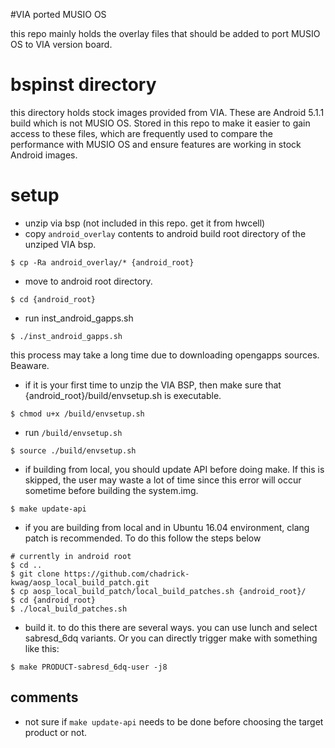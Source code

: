 #VIA ported MUSIO OS

this repo mainly holds the overlay files that should be added to port MUSIO OS to VIA version board.

# bspinst directory

this directory holds stock images provided from VIA. These are Android 5.1.1 build which is not MUSIO OS. Stored in this repo to make it easier to gain access to these files, which are frequently used to compare the performance with MUSIO OS and ensure features are working in stock Android images.

# setup

* unzip via bsp (not included in this repo. get it from hwcell)
* copy `android_overlay` contents to android build root directory of the unziped VIA bsp.
```
$ cp -Ra android_overlay/* {android_root}
```
* move to android root directory.
```
$ cd {android_root}
```

* run inst_android_gapps.sh
```
$ ./inst_android_gapps.sh
```

this process may take a long time due to downloading opengapps sources. Beaware.

* if it is your first time to unzip the VIA BSP, then make sure that {android_root}/build/envsetup.sh is executable.
```
$ chmod u+x /build/envsetup.sh
```
* run `/build/envsetup.sh`
```
$ source ./build/envsetup.sh
```
* if building from local, you should update API before doing make. If this is skipped, the user may waste a lot of time since this error will occur sometime before building the system.img.
```
$ make update-api
```

* if you are building from local and in Ubuntu 16.04 environment, clang patch is recommended. To do this follow the steps below
```
# currently in android root
$ cd ..
$ git clone https://github.com/chadrick-kwag/aosp_local_build_patch.git
$ cp aosp_local_build_patch/local_build_patches.sh {android_root}/
$ cd {android_root}
$ ./local_build_patches.sh
```


* build it. to do this there are several ways. you can use lunch and select sabresd_6dq variants. Or you can directly trigger make with something like this:
```
$ make PRODUCT-sabresd_6dq-user -j8
```



## comments
* not sure if `make update-api` needs to be done before choosing the target product or not.


